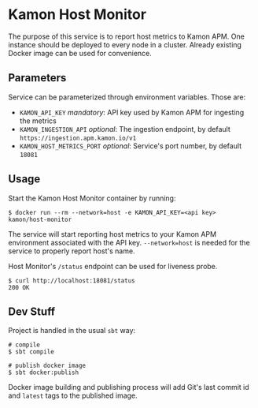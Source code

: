 Kamon Host Monitor
==================

The purpose of this service is to report host metrics to Kamon APM.
One instance should be deployed to every node in a cluster. Already
existing Docker image can be used for convenience.

Parameters
----------

Service can be parameterized through environment variables. Those are:

* `KAMON_API_KEY` *mandatory*: API key used by Kamon APM for ingesting the metrics
* `KAMON_INGESTION_API` *optional*: The ingestion endpoint, by default `https://ingestion.apm.kamon.io/v1`
* `KAMON_HOST_METRICS_PORT` *optional*: Service's port number, by default `18081`

Usage
-----

Start the Kamon Host Monitor container by running:
```shell
$ docker run --rm --network=host -e KAMON_API_KEY=<api key> kamon/host-monitor
```
The service will start reporting host metrics to your Kamon APM environment associated with the API key.
`--network=host` is needed for the service to properly report host's name.

Host Monitor's `/status` endpoint can be used for liveness probe.
```shell
$ curl http://localhost:18081/status
200 OK
```

Dev Stuff
---------

Project is handled in the usual `sbt` way:
```shell
# compile
$ sbt compile

# publish docker image
$ sbt docker:publish
```

Docker image building and publishing process will add Git's last commit id and `latest` tags to the published image.